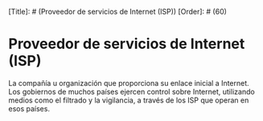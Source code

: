 [Title]: # (Proveedor de servicios de Internet (ISP))
[Order]: # (60)

# Proveedor de servicios de Internet (ISP) 

La compañía u organización que proporciona su enlace inicial a Internet. Los gobiernos de muchos países ejercen control sobre Internet, utilizando medios como el filtrado y la vigilancia, a través de los ISP que operan en esos países.